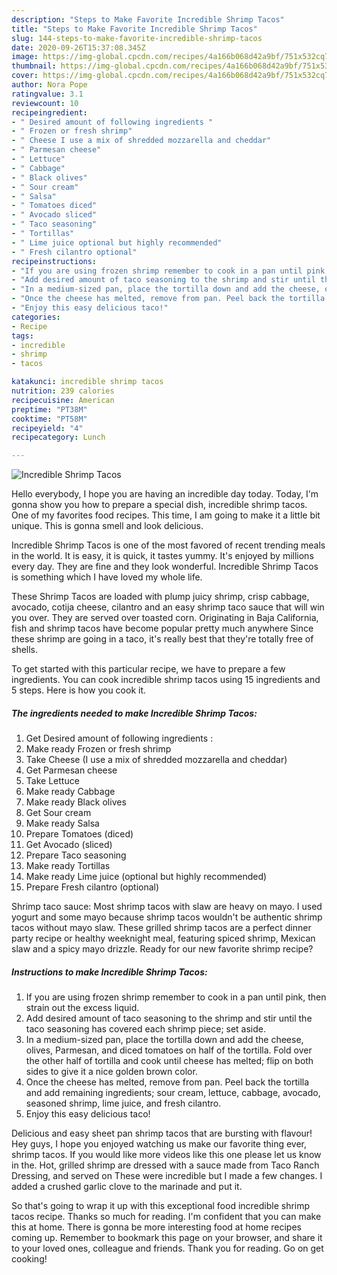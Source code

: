 ```yaml
---
description: "Steps to Make Favorite Incredible Shrimp Tacos"
title: "Steps to Make Favorite Incredible Shrimp Tacos"
slug: 144-steps-to-make-favorite-incredible-shrimp-tacos
date: 2020-09-26T15:37:08.345Z
image: https://img-global.cpcdn.com/recipes/4a166b068d42a9bf/751x532cq70/incredible-shrimp-tacos-recipe-main-photo.jpg
thumbnail: https://img-global.cpcdn.com/recipes/4a166b068d42a9bf/751x532cq70/incredible-shrimp-tacos-recipe-main-photo.jpg
cover: https://img-global.cpcdn.com/recipes/4a166b068d42a9bf/751x532cq70/incredible-shrimp-tacos-recipe-main-photo.jpg
author: Nora Pope
ratingvalue: 3.1
reviewcount: 10
recipeingredient:
- " Desired amount of following ingredients "
- " Frozen or fresh shrimp"
- " Cheese I use a mix of shredded mozzarella and cheddar"
- " Parmesan cheese"
- " Lettuce"
- " Cabbage"
- " Black olives"
- " Sour cream"
- " Salsa"
- " Tomatoes diced"
- " Avocado sliced"
- " Taco seasoning"
- " Tortillas"
- " Lime juice optional but highly recommended"
- " Fresh cilantro optional"
recipeinstructions:
- "If you are using frozen shrimp remember to cook in a pan until pink, then strain out the excess liquid."
- "Add desired amount of taco seasoning to the shrimp and stir until the taco seasoning has covered each shrimp piece; set aside."
- "In a medium-sized pan, place the tortilla down and add the cheese, olives, Parmesan, and diced tomatoes on half of the tortilla. Fold over the other half of tortilla and cook until cheese has melted; flip on both sides to give it a nice golden brown color."
- "Once the cheese has melted, remove from pan. Peel back the tortilla and add remaining ingredients; sour cream, lettuce, cabbage, avocado, seasoned shrimp, lime juice, and fresh cilantro."
- "Enjoy this easy delicious taco!"
categories:
- Recipe
tags:
- incredible
- shrimp
- tacos

katakunci: incredible shrimp tacos 
nutrition: 239 calories
recipecuisine: American
preptime: "PT38M"
cooktime: "PT58M"
recipeyield: "4"
recipecategory: Lunch

---
```



![Incredible Shrimp Tacos](https://img-global.cpcdn.com/recipes/4a166b068d42a9bf/751x532cq70/incredible-shrimp-tacos-recipe-main-photo.jpg)

Hello everybody, I hope you are having an incredible day today. Today, I'm gonna show you how to prepare a special dish, incredible shrimp tacos. One of my favorites food recipes. This time, I am going to make it a little bit unique. This is gonna smell and look delicious.

Incredible Shrimp Tacos is one of the most favored of recent trending meals in the world. It is easy, it is quick, it tastes yummy. It's enjoyed by millions every day. They are fine and they look wonderful. Incredible Shrimp Tacos is something which I have loved my whole life.

These Shrimp Tacos are loaded with plump juicy shrimp, crisp cabbage, avocado, cotija cheese, cilantro and an easy shrimp taco sauce that will win you over. They are served over toasted corn. Originating in Baja California, fish and shrimp tacos have become popular pretty much anywhere Since these shrimp are going in a taco, it&#39;s really best that they&#39;re totally free of shells.


To get started with this particular recipe, we have to prepare a few ingredients. You can cook incredible shrimp tacos using 15 ingredients and 5 steps. Here is how you cook it.

<!--inarticleads1-->

##### The ingredients needed to make Incredible Shrimp Tacos:

1. Get  Desired amount of following ingredients :
1. Make ready  Frozen or fresh shrimp
1. Take  Cheese (I use a mix of shredded mozzarella and cheddar)
1. Get  Parmesan cheese
1. Take  Lettuce
1. Make ready  Cabbage
1. Make ready  Black olives
1. Get  Sour cream
1. Make ready  Salsa
1. Prepare  Tomatoes (diced)
1. Get  Avocado (sliced)
1. Prepare  Taco seasoning
1. Make ready  Tortillas
1. Make ready  Lime juice (optional but highly recommended)
1. Prepare  Fresh cilantro (optional)


Shrimp taco sauce: Most shrimp tacos with slaw are heavy on mayo. I used yogurt and some mayo because shrimp tacos wouldn&#39;t be authentic shrimp tacos without mayo slaw. These grilled shrimp tacos are a perfect dinner party recipe or healthy weeknight meal, featuring spiced shrimp, Mexican slaw and a spicy mayo drizzle. Ready for our new favorite shrimp recipe? 

<!--inarticleads2-->

##### Instructions to make Incredible Shrimp Tacos:

1. If you are using frozen shrimp remember to cook in a pan until pink, then strain out the excess liquid.
1. Add desired amount of taco seasoning to the shrimp and stir until the taco seasoning has covered each shrimp piece; set aside.
1. In a medium-sized pan, place the tortilla down and add the cheese, olives, Parmesan, and diced tomatoes on half of the tortilla. Fold over the other half of tortilla and cook until cheese has melted; flip on both sides to give it a nice golden brown color.
1. Once the cheese has melted, remove from pan. Peel back the tortilla and add remaining ingredients; sour cream, lettuce, cabbage, avocado, seasoned shrimp, lime juice, and fresh cilantro.
1. Enjoy this easy delicious taco!


Delicious and easy sheet pan shrimp tacos that are bursting with flavour! Hey guys, I hope you enjoyed watching us make our favorite thing ever, shrimp tacos. If you would like more videos like this one please let us know in the. Hot, grilled shrimp are dressed with a sauce made from Taco Ranch Dressing, and served on These were incredible but I made a few changes. I added a crushed garlic clove to the marinade and put it. 

So that's going to wrap it up with this exceptional food incredible shrimp tacos recipe. Thanks so much for reading. I'm confident that you can make this at home. There is gonna be more interesting food at home recipes coming up. Remember to bookmark this page on your browser, and share it to your loved ones, colleague and friends. Thank you for reading. Go on get cooking!
